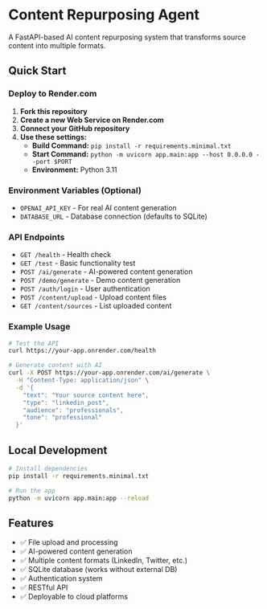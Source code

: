 # Content Repurposing Agent

A FastAPI-based AI content repurposing system that transforms source content into multiple formats.

## Quick Start

### Deploy to Render.com

1. **Fork this repository**
2. **Create a new Web Service on Render.com**
3. **Connect your GitHub repository**
4. **Use these settings:**
   - **Build Command:** `pip install -r requirements.minimal.txt`
   - **Start Command:** `python -m uvicorn app.main:app --host 0.0.0.0 --port $PORT`
   - **Environment:** Python 3.11

### Environment Variables (Optional)

- `OPENAI_API_KEY` - For real AI content generation
- `DATABASE_URL` - Database connection (defaults to SQLite)

### API Endpoints

- `GET /health` - Health check
- `GET /test` - Basic functionality test
- `POST /ai/generate` - AI-powered content generation
- `POST /demo/generate` - Demo content generation
- `POST /auth/login` - User authentication
- `POST /content/upload` - Upload content files
- `GET /content/sources` - List uploaded content

### Example Usage

```bash
# Test the API
curl https://your-app.onrender.com/health

# Generate content with AI
curl -X POST https://your-app.onrender.com/ai/generate \
  -H "Content-Type: application/json" \
  -d '{
    "text": "Your source content here",
    "type": "linkedin_post",
    "audience": "professionals",
    "tone": "professional"
  }'
```

## Local Development

```bash
# Install dependencies
pip install -r requirements.minimal.txt

# Run the app
python -m uvicorn app.main:app --reload
```

## Features

- ✅ File upload and processing
- ✅ AI-powered content generation
- ✅ Multiple content formats (LinkedIn, Twitter, etc.)
- ✅ SQLite database (works without external DB)
- ✅ Authentication system
- ✅ RESTful API
- ✅ Deployable to cloud platforms